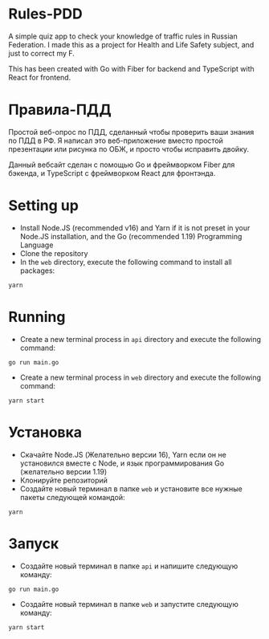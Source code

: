 # Rules-PDD
A simple quiz app to check your knowledge of traffic rules in Russian Federation.
I made this as a project for Health and Life Safety subject, and just to correct my F.

This has been created with Go with Fiber for backend and TypeScript with React for frontend.

# Правила-ПДД
Простой веб-опрос по ПДД, сделанный чтобы проверить ваши знания по ПДД в РФ.
Я написал это веб-приложение вместо простой презентации или рисунка по ОБЖ, и просто чтобы исправить двойку.

Данный вебсайт сделан с помощью Go и фреймворком Fiber для бэкенда, и TypeScript с фреймворком React для фронтэнда.



# Setting up
* Install Node.JS (recommended v16) and Yarn if it is not preset in your Node.JS installation, and the Go (recommended 1.19) Programming Language
* Clone the repository
* In the `web` directory, execute the following command to install all packages:
```
yarn
```

# Running
* Create a new terminal process in `api` directory and execute the following command:
```
go run main.go
```
* Create a new terminal process in `web` directory and execute the following command:
```
yarn start
```

# Установка
* Скачайте Node.JS (Желательно версии 16), Yarn если он не установился вместе с Node, и язык программирования Go (желательно версии 1.19)
* Клонируйте репозиторий
* Создайте новый терминал в папке `web` и установите все нужные пакеты следующей командой:
```
yarn
```

# Запуск
* Создайте новый терминал в папке `api` и напишите следующую команду:
```
go run main.go
```
* Создайте новый терминал в папке `web` и запустите следующую команду:
```
yarn start
```
